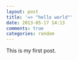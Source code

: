 ```yaml
---
layout: post
title: '=> "hello world"'
date: 2013-05-17 14:13
comments: true
categories: random
---
```


This is my first post.
